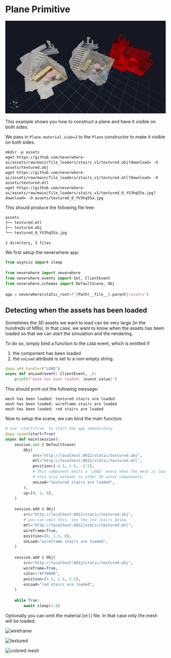 
# Plane Primitive

![obj files](figures/object_files/obj_files.png)

This example shows you how to construct a plane and have it visible on both sides.

We pass in `Plane.material.side=2` to the `Plane` constructor to make it visible on both sides.

```shell
mkdir -p assets
wget https://github.com/neverwhere-ai/assets/raw/main/file_loaders/stairs_v1/textured.obj?download= -O assets/textured.obj
wget https://github.com/neverwhere-ai/assets/raw/main/file_loaders/stairs_v1/textured.mtl?download= -O assets/textured.mtl
wget https://github.com/neverwhere-ai/assets/raw/main/file_loaders/stairs_v1/textured_0_YV3hq55a.jpg?download= -O assets/textured_0_YV3hq55a.jpg
```

This should produce the following file tree:
```
assets
├── textured.mtl
├── textured.obj
└── textured_0_YV3hq55a.jpg

1 directory, 3 files
```

We first setup the neverwhere app:

```python
from asyncio import sleep

from neverwhere import neverwhere
from neverwhere.events import Set, ClientEvent
from neverwhere.schemas import DefaultScene, Obj

app = neverwhere(static_root=f"{Path(__file__).parent}/assets")
```

## Detecting when the assets has been loaded

Sometimes the 3D assets we want to load can be very large (in the hundreds of MBs). In that case, we want to know when the assets has been loaded so that we can start the simulation and the rendering.

To do so, simply bind a function to the `LOAD` event, which is emitted if
1. the component has been loaded
2. the `onLoad` attribute is set to a non-empty string.

```python
@app.add_handler("LOAD")
async def onLoad(event: ClientEvent, _):
    print(f"mesh has been loaded: {event.value}")
```

This should print out the following message:
```
mesh has been loaded: textured stairs are loaded
mesh has been loaded: wireframe stairs are loaded
mesh has been loaded: red stairs are loaded
```

Now to setup the scene, we can bind the main function:

```python
# use `start=True` to start the app immediately
@app.spawn(start=True)
async def main(session):
    session.set @ DefaultScene(
        Obj(
            src="http://localhost:8012/static/textured.obj",
            mtl="http://localhost:8012/static/textured.mtl",
            position=[-4.5, 1.5, -3.5],
            # This component emits a `LOAD` event when the mesh is loaded.
            # this also extends to other 3D asset components.
            onLoad="textured stairs are loaded",
        ),
        up=[0, 1, 0],
    )

    session.add @ Obj(
        src="http://localhost:8012/static/textured.obj",
        # you can omit this. See the red stairs below.
        mtl="http://localhost:8012/static/textured.mtl",
        wireframe=True,
        position=[0, 1.5, 0],
        onLoad="wireframe stairs are loaded",
    )

    session.add @ Obj(
        src="http://localhost:8012/static/textured.obj",
        wireframe=True,
        color="#ff0000",
        position=[4.5, 1.5, 3.5],
        onLoad="red stairs are loaded",
    )

    while True:
        await sleep(1.0)
```


Optionally you can omit the material (`mtl`) file. In that case only the mesh will be loaded.

![wireframe](figures/object_files/wireframe.png)

![textured](figures/object_files/textured_mesh.png)

![colored mesh](figures/object_files/colored_mesh.png)
